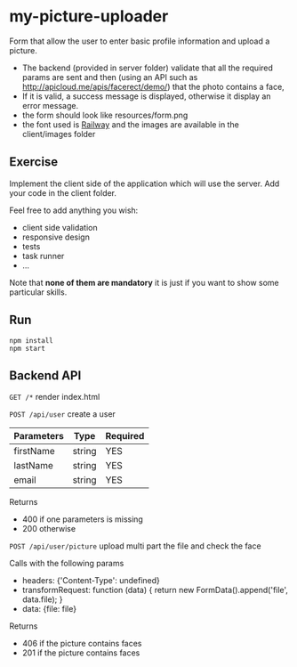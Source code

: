 # my-picture-uploader
Form that allow the user to enter basic profile information and upload a picture. 

 - The backend (provided in server folder) validate that all the required params are sent and then (using an API such as http://apicloud.me/apis/facerect/demo/) that the photo contains a face,
 - If it is valid, a success message is displayed, otherwise it display an error message.
 - the form should look like resources/form.png 
 - the font used is [Railway](https://www.google.com/fonts/specimen/Raleway) and the images are available in the client/images folder

## Exercise
Implement the client side of the application which will use the server. Add your code in the client folder. 

Feel free to add anything you wish: 

 - client side validation
 - responsive design
 - tests
 - task runner
 - ...
 
Note that **none of them are mandatory** it is just if you want to show some particular skills.

## Run
    npm install
    npm start

## Backend API

`GET /*` render index.html

`POST /api/user` create a user

Parameters | Type | Required
--- | --- | ---
 firstName | string | YES
 lastName | string | YES 
 email | string  | YES
 
 Returns
 
 - 400 if one parameters is missing
 - 200 otherwise
 
`POST /api/user/picture` upload multi part the file and check the face

Calls with the following params

 - headers: {'Content-Type': undefined}
 - transformRequest: function (data) { return new FormData().append('file', data.file); }
 - data: {file: file}

Returns

 - 406 if the picture contains faces
 - 201 if the picture contains faces
